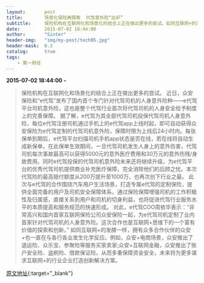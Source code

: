 ```yaml
---
layout:       post
title:        场景化保险再探索  代驾意外险“出炉”
subtitle:     保险机构在互联网化和场景化的结合上正在做出更多的尝试。如同互联网+的发酵一样，拥有众多合作伙伴的众安+也一直在与各行各业发生化学反应。
date:         2015-07-02 18:44:00
author:       "Sinter"
header-img:   "img/my-post/tech05.jpg"
header-mask:  0.3
catalog:      true
tags:
    - 第一财经
---
```


**2015-07-02 18:44:00**  **-**

> 保险机构在互联网化和场景化的结合上正在做出更多的尝试。
近日，众安保险和“e代驾”发布了国内首个专门针对代驾司机的人身意外险种——e代驾平台司机意外险，这也是整个代驾行业首次将代驾司机的人身安全给予制度上的完善保障。
据了解，e代驾为其全部代驾司机投保代驾司机人身意外险，每位e代驾注册司机通过手机上的e代驾app上线时起，即可自动获得众安保险为e代驾定制的代驾司机意外险，保障时限为上线后24小时内。每张保单到期后，e代驾平台扫描司机手机app状态是否在线，若在线将自动生成新保单。在此保单生效期间，一旦代驾司机发生人身上的意外伤害，代驾司机每次事故最高可以获得5000元的意外医疗费用和30万元的意外伤残/身故费用。同时e代驾投保的代驾司机意外险未来还将继续升级，为e代驾平台的优秀代驾司机提供商业补充医疗保障，完全消除他们的后顾之忧。本次代驾险的最高赔付额度从200万提升至1000万，也再次创下行业之最。
此次与e代驾的合作围绕汽车用户生活场景，打造专属e代驾的定制保险，提供全面完备的用户及司机安全保障体系，通过保险保障增强司机的工作积极性及归属感，直接关系到用户和司机的切身利益，也将促进代驾行业服务水平的本质提高和服务规范的快速形成。
对此，e代驾COO周依华表示：“非常高兴和国内首家互联网保险公司众安保险一起，为e代驾司机定制了业内首家针对代驾司机的人身意外险。这次合作也是互联网+思维下的一个富有价值的探索和创新。”
如同互联网+的发酵一样，拥有众多合作伙伴的众安+也一直在与各行各业发生化学反应。例如，众安+电商场景，众安推出了退运险、众乐宝、参聚险等服务买家卖家;众安+互联网金融，众安推出了账户安全险、盗刷险、借款保证险，从而多重保障资金安全，未来将为更多谋求互联网+的行业企业打造创新解决方案。


[原文地址](http://www.yicai.com/news/4640131.html){:target="_blank"}


